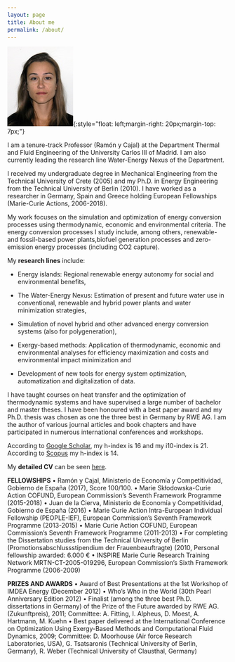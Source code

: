 ```yaml
---
layout: page
title: About me
permalink: /about/
---
```


![Fontina Petrakopoulou](/files/fontina_profile.jpg){:style="float: left;margin-right: 20px;margin-top: 7px;"}

I am a tenure-track Professor (Ramón y Cajal) at the Department Thermal and Fluid Engineering of the University Carlos III of Madrid. I am also currently leading the research line Water-Energy Nexus of the Department.

I received my undergraduate degree in Mechanical Engineering from the Technical University of Crete (2005) and my Ph.D. in
Energy Engineering from the Technical University of Berlin (2010). I have worked as a researcher in Germany,
Spain and Greece holding European Fellowships (Marie-Curie Actions, 2006-2018).

My work focuses on the simulation and optimization of energy conversion processes using thermodynamic, economic and environmental criteria. The energy conversion processes I study include, among others, renewable- and fossil-based power plants,biofuel generation processes and zero-emission energy processes (including CO2 capture).

My **research lines** include:

- Energy islands: Regional renewable energy autonomy for social and environmental benefits,

- The Water-Energy Nexus: Estimation of present and future water use in conventional, renewable and hybrid power plants and   water minimization strategies,

- Simulation of novel hybrid and other advanced energy conversion systems (also for polygeneration),

- Exergy-based methods: Application of thermodynamic, economic and environmental analyses for efficiency maximization and costs and environmental impact minimization and

- Development of new tools for energy system optimization, automatization and digitalization of data.

I have taught courses on heat transfer and the optimization of thermodynamic systems and have supervised a large number of bachelor and master theses. I have been honoured with a best paper award and my Ph.D. thesis was chosen as one the three best in Germany by RWE AG. I am the author of various journal articles and book chapters and have participated in numerous international conferences and workshops.

According to [Google Scholar](https://scholar.google.gr/citations?user=LLgloUsAAAAJ&hl=en), my h-index is 16 and my i10-index is 21. According to [Scopus](https://www.scopus.com/authid/detail.uri?authorId=36158603700) my h-index is 14.

My **detailed CV** can be seen [here](/files/CV_Petrakopoulou.pdf).

**FELLOWSHIPS**	
•	Ramón y Cajal, Ministerio de Economía y Competitividad, Gobierno de España (2017), Score 100/100.
•	Marie Skłodowska-Curie Action COFUND, European Commission’s Seventh Framework Programme (2015-2018)
•	Juan de la Cierva, Ministerio de Economía y Competitividad, Gobierno de España (2016)
•	Marie Curie Action Intra-European Individual Fellowship (PEOPLE-IEF), European Commission’s Seventh Framework Programme (2013-2015)
•	Marie Curie Action COFUND, European Commission’s Seventh Framework Programme (2011-2013)
•	For completing the Dissertation studies from the Technical University of Berlin (Promotionsabschlussstipendium der Frauenbeauftragte) (2010, Personal fellowship awarded: 6.000 €
•	INSPIRE Marie Curie Research Training Network MRTN-CT-2005-019296, European Commission’s Sixth Framework Programme (2006-2009)

**PRIZES AND AWARDS**
•	Award of Best Presentations at the 1st Workshop of IMDEA Energy (December 2012) 
•	Who’s Who in the World (30th Pearl Anniversary Edition 2012)
•	Finalist (among the three best Ph.D. dissertations in Germany) of the Prize of the Future awarded by RWE AG. (Zukunftpreis), 2011; Committee: A. Fitting, I. Alpheus, D. Moest, A. Hartmann, M. Kuehn
•	Best paper delivered at the International Conference on Optimization Using Exergy-Based Methods and Computational Fluid Dynamics, 2009; Committee: D. Moorhouse (Air force Research Laboratories, USA), G. Tsatsaronis (Technical University of Berlin, Germany), R. Weber (Technical University of Clausthal, Germany)

